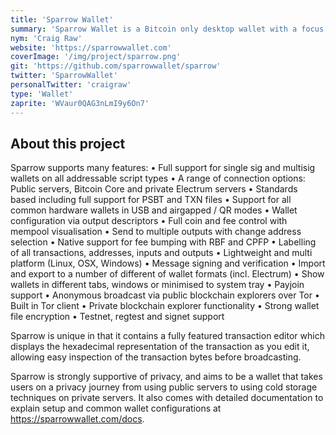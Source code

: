 ```yaml
---
title: 'Sparrow Wallet'
summary: 'Sparrow Wallet is a Bitcoin only desktop wallet with a focus on security, privacy and usability. Suitable for beginner to advanced users, Sparrow reveals detailed information about a wallet’s configuration, transactions and UTXOs in order to minimise trust and be fully transparent.'
nym: 'Craig Raw'
website: 'https://sparrowwallet.com'
coverImage: '/img/project/sparrow.png'
git: 'https://github.com/sparrowwallet/sparrow'
twitter: 'SparrowWallet'
personalTwitter: 'craigraw'
type: 'Wallet'
zaprite: 'WVaur0QAG3nLmI9y6On7'
---
```


## About this project

Sparrow supports many features:
• Full support for single sig and multisig wallets on all addressable script types
• A range of connection options: Public servers, Bitcoin Core and private Electrum servers
• Standards based including full support for PSBT and TXN files
• Support for all common hardware wallets in USB and airgapped / QR modes
• Wallet configuration via output descriptors
• Full coin and fee control with mempool visualisation
• Send to multiple outputs with change address selection
• Native support for fee bumping with RBF and CPFP
• Labelling of all transactions, addresses, inputs and outputs
• Lightweight and multi platform (Linux, OSX, Windows)
• Message signing and verification
• Import and export to a number of different of wallet formats (incl. Electrum)
• Show wallets in different tabs, windows or minimised to system tray
• Payjoin support
• Anonymous broadcast via public blockchain explorers over Tor
• Built in Tor client
• Private blockchain explorer functionality
• Strong wallet file encryption
• Testnet, regtest and signet support

Sparrow is unique in that it contains a fully featured transaction editor which displays the hexadecimal representation of the transaction as you edit it, allowing easy inspection of the transaction bytes before broadcasting.

Sparrow is strongly supportive of privacy, and aims to be a wallet that takes users on a privacy journey from using public servers to using cold storage techniques on private servers. It also comes with detailed documentation to explain setup and common wallet configurations at https://sparrowwallet.com/docs.
